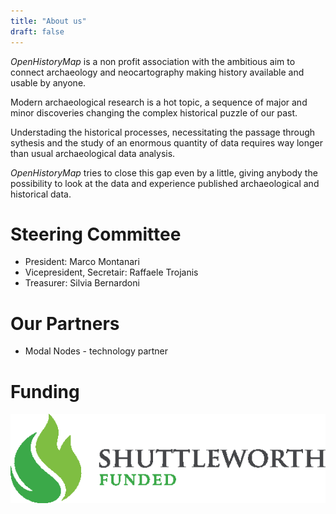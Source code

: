 ```yaml
---
title: "About us"
draft: false
---
```


_OpenHistoryMap_ is a non profit association with the ambitious aim to connect archaeology and neocartography making history available and usable by anyone.

Modern archaeological research is a hot topic, a sequence of major and minor discoveries changing the complex historical puzzle of our past.

Understading the historical processes, necessitating the passage through sythesis and the study of an enormous quantity of data requires way longer than usual archaeological data analysis.

_OpenHistoryMap_ tries to close this gap even by a little, giving anybody the possibility to look at the data and experience published archaeological and historical data.



# Steering Committee
* President: Marco Montanari
* Vicepresident, Secretair: Raffaele Trojanis
* Treasurer: Silvia Bernardoni
# Our Partners
* Modal Nodes - technology partner

# Funding

<img alt="Shuttleworth Funded" style="max-width: 100%; width: auto; height: auto;" src="/Shuttleworth Funded.png" />
